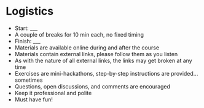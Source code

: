 # Logistics

* Start: ___
* A couple of breaks for 10 min each, no fixed timing
* Finish: ___
* Materials are available online during and after the course
* Materials contain external links, please follow them as you listen
* As with the nature of all external links, the links may get broken at any time
* Exercises are mini-hackathons, step-by-step instructions are provided... sometimes
* Questions, open discussions, and comments are encouraged
* Keep it professional and polite
* Must have fun!
